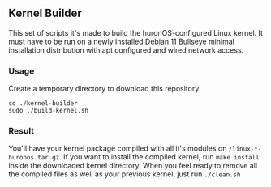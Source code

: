 ## Kernel Builder

This set of scripts it's made to build the huronOS-configured Linux kernel.
It must have to be run on a newly installed Debian 11 Bullseye minimal installation distribution with apt configured and wired network access.

### Usage
Create a temporary directory to download this repository. 
```
cd ./kernel-builder
sudo ./build-kernel.sh
```

### Result
You'll have your kernel package compiled with all it's modules on `/linux-*-huronos.tar.gz`. 
If you want to install the compiled kernel, run `make install` inside the downloaded kernel directory. 
When you feel ready to remove all the compiled files as well as your previous kernel, just run `./clean.sh`
